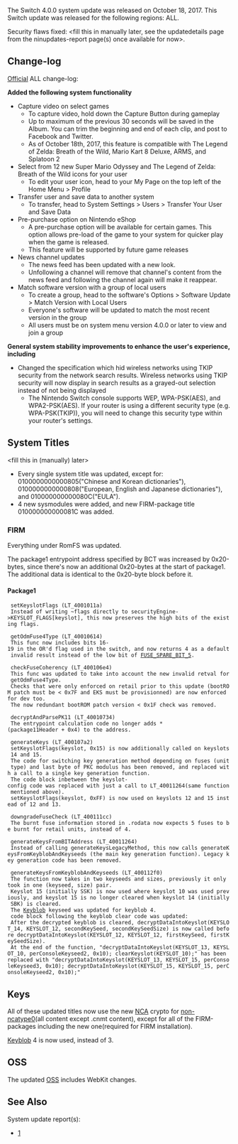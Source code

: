 The Switch 4.0.0 system update was released on October 18, 2017. This
Switch update was released for the following regions: ALL.

Security flaws fixed: \<fill this in manually later, see the
updatedetails page from the ninupdates-report page(s) once available for
now\>.

## Change-log

[Official](http://en-americas-support.nintendo.com/app/answers/detail/a_id/22525/p/897)
ALL change-log:

**Added the following system functionality**

  - Capture video on select games
      - To capture video, hold down the Capture Button during gameplay
      - Up to maximum of the previous 30 seconds will be saved in the
        Album. You can trim the beginning and end of each clip, and post
        to Facebook and Twitter.
      - As of October 18th, 2017, this feature is compatible with The
        Legend of Zelda: Breath of the Wild, Mario Kart 8 Deluxe, ARMS,
        and Splatoon 2
  - Select from 12 new Super Mario Odyssey and The Legend of Zelda:
    Breath of the Wild icons for your user
      - To edit your user icon, head to your My Page on the top left of
        the Home Menu \> Profile
  - Transfer user and save data to another system
      - To transfer, head to System Settings \> Users \> Transfer Your
        User and Save Data
  - Pre-purchase option on Nintendo eShop
      - A pre-purchase option will be available for certain games. This
        option allows pre-load of the game to your system for quicker
        play when the game is released.
      - This feature will be supported by future game releases
  - News channel updates
      - The news feed has been updated with a new look.
      - Unfollowing a channel will remove that channel's content from
        the news feed and following the channel again will make it
        reappear.
  - Match software version with a group of local users
      - To create a group, head to the software's Options \> Software
        Update \> Match Version with Local Users
      - Everyone's software will be updated to match the most recent
        version in the group
      - All users must be on system menu version 4.0.0 or later to view
        and join a group

**General system stability improvements to enhance the user's
experience, including**

  - Changed the specification which hid wireless networks using TKIP
    security from the network search results. Wireless networks using
    TKIP security will now display in search results as a grayed-out
    selection instead of not being displayed
      - The Nintendo Switch console supports WEP, WPA-PSK(AES), and
        WPA2-PSK(AES). If your router is using a different security type
        (e.g. WPA-PSK(TKIP)), you will need to change this security type
        within your router's settings.

## System Titles

\<fill this in (manually) later\>

  - Every single system title was updated, except for:
    0100000000000805("Chinese and Korean dictionaries"),
    0100000000000808("European, English and Japanese dictionaries"), and
    010000000000080C("EULA").
  - 4 new sysmodules were added, and new FIRM-package title
    010000000000081C was added.

### FIRM

Everything under RomFS was updated.

The package1 entrypoint address specified by BCT was increased by
0x20-bytes, since there's now an additional 0x20-bytes at the start of
package1. The additional data is identical to the 0x20-byte block before
it.

#### Package1

` setKeyslotFlags (LT_4001011a)`  
` Instead of writing ~flags directly to securityEngine->KEYSLOT_FLAGS[keyslot], this now preserves the high bits of the existing flags.`  
` `  
` getOdmFuse4Type (LT_40010614)`  
` This func now includes bits 16-19 in the OR'd flag used in the switch, and now returns 4 as a default invalid result instead of the low bit of `[`FUSE_SPARE_BIT_5`](Fuses.md "wikilink")`.`  
` `  
` checkFuseCoherency (LT_400106e4)`  
` This func was updated to take into account the new invalid retval for getOdmFuse4Type.`  
` Checks that were only enforced on retail prior to this update (bootROM patch must be < 0x7F and EKS must be provisionned) are now enforced for dev too.`  
` The now redundant bootROM patch version < 0x1F check was removed.`  
`   `  
` decryptAndParsePK11 (LT_40010734)`  
` The entrypoint calculation code no longer adds *(package11Header + 0x4) to the address.`  
` `  
` generateKeys (LT_400107a2)`  
` setKeyslotFlags(keyslot, 0x15) is now additionally called on keyslots 14 and 15.`  
` The code for switching key generation method depending on fuses (unit type) and last byte of PKC modulus has been removed, and replaced with a call to a single key generation function.`  
` The code block inbetween the keyslot-config code was replaced with just a call to LT_40011264(same function mentioned above).`  
` setKeyslotFlags(keyslot, 0xFF) is now used on keyslots 12 and 15 instead of 12 and 13.`  
` `  
` downgradeFuseCheck (LT_400111cc)`  
` The burnt fuse information stored in .rodata now expects 5 fuses to be burnt for retail units, instead of 4.`  
` `  
` generateKeysFromBITAddress (LT_40011264)`  
` Instead of calling generateKeysLegacyMethod, this now calls generateKeysFromKeyblobAndKeyseeds (the main key generation function). Legacy key generation code has been removed.`  
` `  
` generateKeysFromKeyblobAndKeyseeds (LT_400112f0)`  
` The function now takes in two keyseeds and sizes, previously it only took in one (keyseed, size) pair.`  
` Keyslot 15 (initially SSK) is now used where keyslot 10 was used previously, and keyslot 15 is no longer cleared when keyslot 14 (initially SBK) is cleared.`  
` The `[`Keyblob`](Flash%20Filesystem.md "wikilink")` keyseed was updated for keyblob 4.`  
` code block following the keyblob clear code was updated:`  
` After the decrypted keyblob is cleared, decryptDataIntoKeyslot(KEYSLOT_14, KEYSLOT_12, secondKeySeed, secondKeySeedSize) is now called before decryptDataIntoKeyslot(KEYSLOT_12, KEYSLOT_12, firstKeySeed, firstKeySeedSize).`  
` At the end of the function, "decryptDataIntoKeyslot(KEYSLOT_13, KEYSLOT_10, perConsoleKeyseed2, 0x10); clearKeyslot(KEYSLOT_10);" has been replaced with "decryptDataIntoKeyslot(KEYSLOT_13, KEYSLOT_15, perConsoleKeyseed3, 0x10); decryptDataIntoKeyslot(KEYSLOT_15, KEYSLOT_15, perConsoleKeyseed2, 0x10);"`

## Keys

All of these updated titles now use the new
[NCA](NCA%20Format.md "wikilink") crypto for
[non-ncatype0](NCA.md "wikilink")(all content except .cnmt content),
except for all of the FIRM-packages including the new one(required for
FIRM installation).

[Keyblob](Flash%20Filesystem.md "wikilink") 4 is now used, instead of 3.

## OSS

The updated [OSS](https://www.nintendo.co.jp/support/oss/index.html)
includes WebKit changes.

## See Also

System update
    report(s):

  - [1](https://yls8.mtheall.com/ninupdates/reports.php?date=10-18-17_08-05-13&sys=hac)
